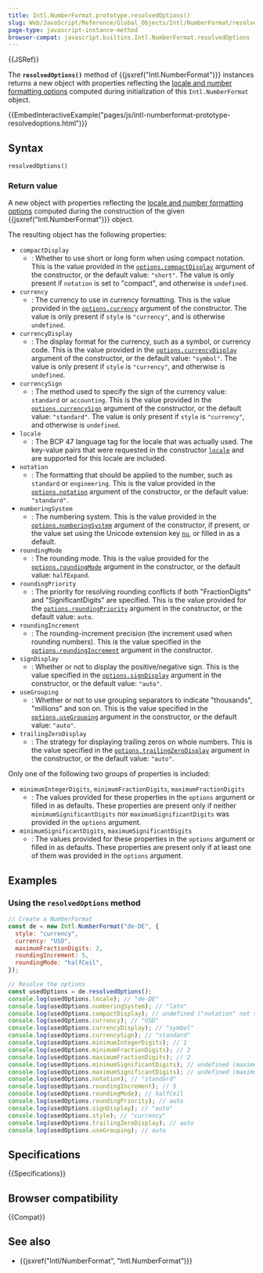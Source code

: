 ```yaml
---
title: Intl.NumberFormat.prototype.resolvedOptions()
slug: Web/JavaScript/Reference/Global_Objects/Intl/NumberFormat/resolvedOptions
page-type: javascript-instance-method
browser-compat: javascript.builtins.Intl.NumberFormat.resolvedOptions
---
```


{{JSRef}}

The **`resolvedOptions()`** method of {{jsxref("Intl.NumberFormat")}} instances returns a new object with properties reflecting the [locale and number formatting options](/en-US/docs/Web/JavaScript/Reference/Global_Objects/Intl/NumberFormat/NumberFormat#parameters) computed during initialization of this `Intl.NumberFormat` object.

{{EmbedInteractiveExample("pages/js/intl-numberformat-prototype-resolvedoptions.html")}}

## Syntax

```js-nolint
resolvedOptions()
```

### Return value

A new object with properties reflecting the [locale and number formatting options](/en-US/docs/Web/JavaScript/Reference/Global_Objects/Intl/NumberFormat/NumberFormat#parameters) computed during the construction of the given {{jsxref("Intl.NumberFormat")}} object.

The resulting object has the following properties:

- `compactDisplay`
  - : Whether to use short or long form when using compact notation.
    This is the value provided in the [`options.compactDisplay`](/en-US/docs/Web/JavaScript/Reference/Global_Objects/Intl/NumberFormat/NumberFormat#compactdisplay) argument of the constructor, or the default value: `"short"`.
    The value is only present if `notation` is set to "compact", and otherwise is `undefined`.
- `currency`
  - : The currency to use in currency formatting.
    This is the value provided in the [`options.currency`](/en-US/docs/Web/JavaScript/Reference/Global_Objects/Intl/NumberFormat/NumberFormat#currency) argument of the constructor.
    The value is only present if `style` is `"currency"`, and is otherwise `undefined`.
- `currencyDisplay`
  - : The display format for the currency, such as a symbol, or currency code.
    This is the value provided in the [`options.currencyDisplay`](/en-US/docs/Web/JavaScript/Reference/Global_Objects/Intl/NumberFormat/NumberFormat#currencydisplay) argument of the constructor, or the default value: `"symbol"`.
    The value is only present if `style` is `"currency"`, and otherwise is `undefined`.
- `currencySign`
  - : The method used to specify the sign of the currency value: `standard` or `accounting`.
    This is the value provided in the [`options.currencySign`](/en-US/docs/Web/JavaScript/Reference/Global_Objects/Intl/NumberFormat/NumberFormat#currencysign) argument of the constructor, or the default value: `"standard"`.
    The value is only present if `style` is `"currency"`, and otherwise is `undefined`.
- `locale`
  - : The BCP 47 language tag for the locale that was actually used.
    The key-value pairs that were requested in the constructor [`locale`](/en-US/docs/Web/JavaScript/Reference/Global_Objects/Intl/NumberFormat/NumberFormat#local) and are supported for this locale are included.
- `notation`
  - : The formatting that should be applied to the number, such as `standard` or `engineering`.
    This is the value provided in the [`options.notation`](/en-US/docs/Web/JavaScript/Reference/Global_Objects/Intl/NumberFormat/NumberFormat#notation) argument of the constructor, or the default value: `"standard"`.
- `numberingSystem`
  - : The numbering system.
    This is the value provided in the [`options.numberingSystem`](/en-US/docs/Web/JavaScript/Reference/Global_Objects/Intl/NumberFormat/NumberFormat#numberingsystem) argument of the constructor, if present, or the value set using the Unicode extension key [`nu`](/en-US/docs/Web/JavaScript/Reference/Global_Objects/Intl/NumberFormat/NumberFormat#nu), or filled in as a default.
- `roundingMode`
  - : The rounding mode.
    This is the value provided for the [`options.roundingMode`](/en-US/docs/Web/JavaScript/Reference/Global_Objects/Intl/NumberFormat/NumberFormat#roundingmode) argument in the constructor, or the default value: `halfExpand`.
- `roundingPriority`
  - : The priority for resolving rounding conflicts if both "FractionDigits" and "SignificantDigits" are specified.
    This is the value provided for the [`options.roundingPriority`](/en-US/docs/Web/JavaScript/Reference/Global_Objects/Intl/NumberFormat/NumberFormat#roundingpriority) argument in the constructor, or the default value: `auto`.
- `roundingIncrement`
  - : The rounding-increment precision (the increment used when rounding numbers).
    This is the value specified in the [`options.roundingIncrement`](/en-US/docs/Web/JavaScript/Reference/Global_Objects/Intl/NumberFormat/NumberFormat#roundingincrement) argument in the constructor.
- `signDisplay`
  - : Whether or not to display the positive/negative sign.
    This is the value specified in the [`options.signDisplay`](/en-US/docs/Web/JavaScript/Reference/Global_Objects/Intl/NumberFormat/NumberFormat#signdisplay) argument in the constructor, or the default value: `"auto"`.
- `useGrouping`
  - : Whether or not to use grouping separators to indicate "thousands", "millions" and son on.
    This is the value specified in the [`options.useGrouping`](/en-US/docs/Web/JavaScript/Reference/Global_Objects/Intl/NumberFormat/NumberFormat#usegrouping) argument in the constructor, or the default value: `"auto"`.
- `trailingZeroDisplay`
  - : The strategy for displaying trailing zeros on whole numbers.
    This is the value specified in the [`options.trailingZeroDisplay`](/en-US/docs/Web/JavaScript/Reference/Global_Objects/Intl/NumberFormat/NumberFormat#trailingzerodisplay) argument in the constructor, or the default value: `"auto"`.

Only one of the following two groups of properties is included:

- `minimumIntegerDigits`, `minimumFractionDigits`, `maximumFractionDigits`
  - : The values provided for these properties in the `options` argument or filled in as defaults.
    These properties are present only if neither `minimumSignificantDigits` nor `maximumSignificantDigits` was provided in the `options` argument.
- `minimumSignificantDigits`, `maximumSignificantDigits`
  - : The values provided for these properties in the `options` argument or filled in as defaults.
    These properties are present only if at least one of them was provided in the `options` argument.

## Examples

### Using the `resolvedOptions` method

```js
// Create a NumberFormat
const de = new Intl.NumberFormat("de-DE", {
  style: "currency",
  currency: "USD",
  maximumFractionDigits: 2,
  roundingIncrement: 5,
  roundingMode: "halfCeil",
});

// Resolve the options
const usedOptions = de.resolvedOptions();
console.log(usedOptions.locale); // "de-DE"
console.log(usedOptions.numberingSystem); // "latn"
console.log(usedOptions.compactDisplay); // undefined ("notation" not set to "compact")
console.log(usedOptions.currency); // "USD"
console.log(usedOptions.currencyDisplay); // "symbol"
console.log(usedOptions.currencySign); // "standard"
console.log(usedOptions.minimumIntegerDigits); // 1
console.log(usedOptions.minimumFractionDigits); // 2
console.log(usedOptions.maximumFractionDigits); // 2
console.log(usedOptions.minimumSignificantDigits); // undefined (maximumFractionDigits is set)
console.log(usedOptions.maximumSignificantDigits); // undefined (maximumFractionDigits is set)
console.log(usedOptions.notation); // "standard"
console.log(usedOptions.roundingIncrement); // 5
console.log(usedOptions.roundingMode); // halfCeil
console.log(usedOptions.roundingPriority); // auto
console.log(usedOptions.signDisplay); // "auto"
console.log(usedOptions.style); // "currency"
console.log(usedOptions.trailingZeroDisplay); // auto
console.log(usedOptions.useGrouping); // auto
```

## Specifications

{{Specifications}}

## Browser compatibility

{{Compat}}

## See also

- {{jsxref("Intl/NumberFormat", "Intl.NumberFormat")}}
